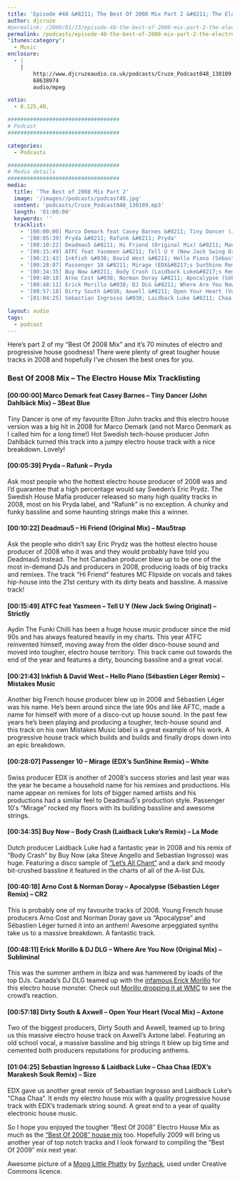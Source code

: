 ```yaml
---
title: 'Episode #48 &#8211; The Best Of 2008 Mix Part 2 &#8211; The Electro House Mix'
author: djcruze
#permalink: /2009/01/13/episode-48-the-best-of-2008-mix-part-2-the-electro-house-mix/
permalink: /podcasts/episode-48-the-best-of-2008-mix-part-2-the-electro-house-mix/
'itunes:category':
  - Music
enclosure:
  - |
    |
        http://www.djcruzeaudio.co.uk/podcasts/Cruze_Podcast048_130109.mp3
        68638974
        audio/mpeg

votio:
  - 8.125,40,

###################################
# Podcast
###################################

categories:
  - Podcasts

###################################
# Media details
###################################
media:
  title: 'The Best of 2008 Mix Part 2'
  image: '/images//podcasts/podcast48.jpg'
  content: 'podcasts/Cruze_Podcast048_130109.mp3'
  length: '01:00:00'
  keywords: ''
  tracklist:
    - '[00:00:00] Marco Demark feat Casey Barnes &#8211; Tiny Dancer (John Dahlbäck Mix) &#8211; 3Beat Blue'
    - '[00:05:39] Pryda &#8211; Rafunk &#8211; Pryda'
    - '[00:10:22] Deadmau5 &#8211; Hi Friend (Original Mix) &#8211; Mau5trap'
    - '[00:15:49] ATFC feat Yasmeen &#8211; Tell U Y (New Jack Swing Original) &#8211; Strictly'
    - '[00:21:43] Inkfish &#038; David West &#8211; Hello Piano (Sébastien Léger Remix) &#8211; Mistakes Music'
    - '[00:28:07] Passenger 10 &#8211; Mirage (EDX&#8217;s 5un5hine Remix) &#8211; White'
    - '[00:34:35] Buy Now &#8211; Body Crash (Laidback Luke&#8217;s Remix) &#8211; La Mode'
    - '[00:40:18] Arno Cost &#038; Norman Doray &#8211; Apocalypse (Sébastien Léger Remix) &#8211; CR2'
    - '[00:48:11] Erick Morillo &#038; DJ DLG &#8211; Where Are You Now (Original Mix) &#8211; Subliminal'
    - '[00:57:18] Dirty South &#038; Axwell &#8211; Open Your Heart (Vocal Mix) &#8211; Axtone'
    - '[01:04:25] Sebastian Ingrosso &#038; Laidback Luke &#8211; Chaa Chaa (EDX&#8217;s Marakesh Souk Remix) &#8211; Size'

layout: audio
tags:
  - podcast
---
```


Here&#8217;s part 2 of my &#8220;Best Of 2008 Mix&#8221; and it&#8217;s 70 minutes of electro and progressive house goodness! There were plenty of great tougher house tracks in 2008 and hopefully I&#8217;ve chosen the best ones for you.

### Best Of 2008 Mix &#8211; The Electro House Mix Tracklisting

#### [00:00:00] Marco Demark feat Casey Barnes &#8211; Tiny Dancer (John Dahlbäck Mix) &#8211; 3Beat Blue

Tiny Dancer is one of my favourite Elton John tracks and this electro house version was a big hit in 2008 for Marco Demark (and not Marco Denmark as I called him for a long time!) Hot Swedish tech-house producer John Dahlbäck turned this track into a jumpy electro house track with a nice breakdown. Lovely!

#### [00:05:39] Pryda &#8211; Rafunk &#8211; Pryda

Ask most people who the hottest electro house producer of 2008 was and I&#8217;d guarantee that a high percentage would say Sweden&#8217;s Eric Prydz. The Swedish House Mafia producer released so many high quality tracks in 2008, most on his Pryda label, and &#8220;Rafunk&#8221; is no exception. A chunky and funky bassline and some haunting strings make this a winner.

#### [00:10:22] Deadmau5 &#8211; Hi Friend (Original Mix) &#8211; Mau5trap

Ask the people who didn&#8217;t say Eric Prydz was the hottest electro house producer of 2008 who it was and they would probably have told you Deadmau5 instead. The hot Canadian producer blew up to be one of the most in-demand DJs and producers in 2008, producing loads of big tracks and remixes. The track &#8220;Hi Friend&#8221; features MC Flipside on vocals and takes hip-house into the 21st century with its dirty beats and bassline. A massive track!

#### [00:15:49] ATFC feat Yasmeen &#8211; Tell U Y (New Jack Swing Original) &#8211; Strictly

Aydin The Funki Chilli has been a huge house music producer since the mid 90s and has always featured heavily in my charts. This year ATFC reinvented himself, moving away from the older disco-house sound and moved into tougher, electro house territory. This track came out towards the end of the year and features a dirty, bouncing bassline and a great vocal.

#### [00:21:43] Inkfish &#038; David West &#8211; Hello Piano (Sébastien Léger Remix) &#8211; Mistakes Music

Another big French house producer blew up in 2008 and Sébastien Léger was his name. He&#8217;s been around since the late 90s and like AFTC, made a name for himself with more of a disco-cut up house sound. In the past few years he&#8217;s been playing and producing a tougher, tech-house sound and this track on his own Mistakes Music label is a great example of his work. A progressive house track which builds and builds and finally drops down into an epic breakdown.

#### [00:28:07] Passenger 10 &#8211; Mirage (EDX&#8217;s 5un5hine Remix) &#8211; White

Swiss producer EDX is another of 2008&#8242;s success stories and last year was the year he became a household name for his remixes and productions. His name appear on remixes for lots of bigger named artists and his productions had a similar feel to Deadmau5&#8242;s production style. Passenger 10&#8242;s &#8220;Mirage&#8221; rocked my floors with its building bassline and awesome strings.

#### [00:34:35] Buy Now &#8211; Body Crash (Laidback Luke&#8217;s Remix) &#8211; La Mode

Dutch producer Laidback Luke had a fantastic year in 2008 and his remix of &#8220;Body Crash&#8221; by Buy Now (aka Steve Angello and Sebastian Ingrosso) was huge. Featuring a disco sample of [&#8220;Let&#8217;s All Chant&#8221;][4] and a dark and moody bit-crushed bassline it featured in the charts of all of the A-list DJs.

#### [00:40:18] Arno Cost &#038; Norman Doray &#8211; Apocalypse (Sébastien Léger Remix) &#8211; CR2

This is probably one of my favourite tracks of 2008. Young French house producers Arno Cost and Norman Doray gave us &#8220;Apocalypse&#8221; and Sébastien Léger turned it into an anthem! Awesome arpeggiated synths take us to a massive breakdown. A fantastic track.

#### [00:48:11] Erick Morillo &#038; DJ DLG &#8211; Where Are You Now (Original Mix) &#8211; Subliminal

This was the summer anthem in Ibiza and was hammered by loads of the top DJs. Canada&#8217;s DJ DLG teamed up with the [infamous Erick Morillo][5] for this electro house monster. Check out [Morillo dropping it at WMC][6] to see the crowd&#8217;s reaction.

#### [00:57:18] Dirty South &#038; Axwell &#8211; Open Your Heart (Vocal Mix) &#8211; Axtone

Two of the biggest producers, Dirty South and Axwell, teamed up to bring us this massive electro house track on Axwell&#8217;s Axtone label. Featuring an old school vocal, a massive bassline and big strings it blew up big time and cemented both producers reputations for producing anthems.

#### [01:04:25] Sebastian Ingrosso &#038; Laidback Luke &#8211; Chaa Chaa (EDX&#8217;s Marakesh Souk Remix) &#8211; Size

EDX gave us another great remix of Sebastian Ingrosso and Laidback Luke&#8217;s &#8220;Chaa Chaa&#8221;. It ends my electro house mix with a quality progressive house track with EDX&#8217;s trademark string sound. A great end to a year of quality electronic house music.

So I hope you enjoyed the tougher &#8220;Best Of 2008&#8243; Electro House Mix as much as the [&#8220;Best Of 2008&#8243; house mix][7] too. Hopefully 2009 will bring us another year of top notch tracks and I look forward to compiling the &#8220;Best Of 2009&#8243; mix next year.

Awesome picture of a [Moog Little Phatty][8] by [Synhack][9], used under Creative Commons licence.

[1]: http://www.djcruze.co.uk/cms/wp-content/uploads/2009/01/podcast48.jpg
[2]: http://www.djcruze.co.uk/cms/wp-content/DownloadButton.gif
[3]: http://www.djcruzeaudio.co.uk/podcasts/Cruze_Podcast048_130109.mp3
[4]: http://uk.youtube.com/watch?v=TGNrufyCC-0
[5]: http://news.bbc.co.uk/1/hi/scotland/glasgow_and_west/7796285.stm
[6]: http://uk.youtube.com/watch?v=r3VVf_6f45Q
[7]: http://www.djcruze.co.uk/cms/2009/01/02/episode-47-the-best-of-2008-mix-part-1-the-house-mix/
[8]: http://flickr.com/photos/synhack/3186370801/
[9]: http://flickr.com/photos/synhack/
